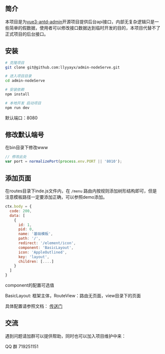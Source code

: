 ## 简介

本项目是为[vue3-antd-admin](https://github.com/llyyayx/vue3-antd-admin)开源项目提供后台api接口，内部无复杂逻辑只是一些简单的假数据，使用者可以修改接口数据达到临时开发的目的，本项目代替不了正式项目的后台接口。

## 安装

```sh
# 克隆项目
git clone git@github.com:llyyayx/admin-nodeServe.git

# 进入项目目录
cd admin-nodeServe

# 安装依赖
npm install

# 本地开发 启动项目
npm run dev
```

默认端口：8080

## 修改默认端号

在bin目录下修改www

```js
// 修改此处
var port = normalizePort(process.env.PORT || '8010');
```

## 添加页面

在routes目录下inde.js文件内，在 `/menu` 路由内按规则添加树形结构即可，但是注意模板路径一定要添加正确，可以参照demo添加。

```js
ctx.body = {
  code: 200,
  data: [
    { 
      id: 1,
      pid: 0,
      name: '基础模板',
      path: '/',
      redirect: '/element/icon',
      component: 'BasicLayout',
      icon: 'AppleOutlined',
      key: 'layout',
      children: [....]
    }
  ]
}
```
component的配置可选值  

BasicLayout: 框架主体，RouteView：路由无页面，view目录下的页面

具体配置请参照文档： [传送门](http://www.lelebk.com/docs/guide/essentials/router-and-nav.html)

## 交流

遇到问题请加群可以提供帮助，同时也可以加入项目维护中来：

QQ 群 719251151